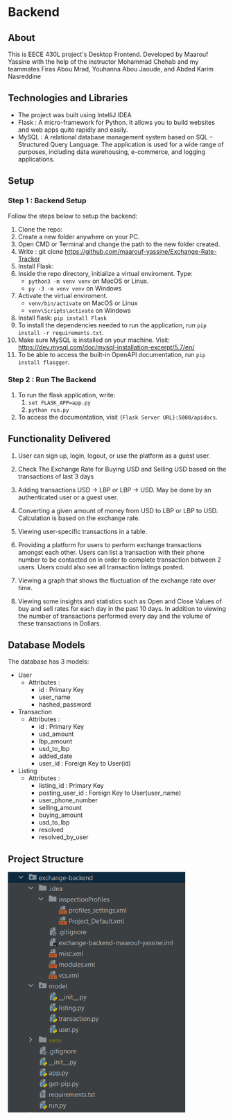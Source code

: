 # Backend

## About
This is EECE 430L project's Desktop Frontend. Developed by Maarouf Yassine with the help of the instructor Mohammad Chehab and my teammates Firas Abou Mrad, Youhanna Abou Jaoude, and Abded Karim Nasreddine

## Technologies and Libraries
* The project was built using IntelliJ IDEA
* Flask : A micro-framework for Python. It allows you to build websites and web apps quite rapidly and easily.
* MySQL : A relational database management system based on SQL – Structured Query Language. The application is used for a wide range of purposes, including data warehousing, e-commerce, and logging applications.


## Setup

### Step 1 : Backend Setup
Follow the steps below to setup the backend:
1. Clone the repo:
  1. Create a new folder anywhere on your PC.
  2. Open CMD or Terminal and change the path to the new folder created.
  3. Write : git clone https://github.com/maarouf-yassine/Exchange-Rate-Tracker
2. Install Flask:
  1. Inside the repo directory, initialize a virtual enviroment. Type: 
     * `python3 -m venv venv` on MacOS or Linux.
     * `py -3 -m venv venv` on Windows
  2. Activate the virtual enviroment.
     * `venv/bin/activate` on MacOS or Linux
     * `venv\Scripts\activate` on Windows
  3. Install flask: `pip install Flask`
4. To install the dependencies needed to run the application, run `pip install -r requirements.txt`.
5. Make sure MySQL is installed on your machine. Visit: https://dev.mysql.com/doc/mysql-installation-excerpt/5.7/en/
6. To be able to access the built-in OpenAPI documentation, run `pip install flasgger`.

### Step 2 : Run The Backend
1. To run the flask application, write:
    1. `set FLASK_APP=app.py`
    2. `python run.py`
2. To access the documentation, visit `{Flask Server URL}:5000/apidocs`.

## Functionality Delivered
1) User can sign up, login, logout, or use the platform as a guest user.

2) Check The Exchange Rate for Buying USD and Selling USD based on the transactions of last 3 days

3) Adding transactions USD -> LBP or LBP -> USD. May be done by an authenticated user or a guest user.

4) Converting a given amount of money from USD to LBP or LBP to USD. Calculation is based on the exchange rate.

5) Viewing user-specific transactions in a table.

6) Providing a platform for users to perform exchange transactions amongst each other. Users can list a transaction with their phone number to be contacted on in order to complete transaction between 2 users. Users could also see all transaction listings posted.

7) Viewing a graph that shows the fluctuation of the exchange rate over time.

8) Viewing some insights and statistics such as Open and Close Values of buy and sell rates for each day in the past 10 days. In addition to viewing the number of transactions performed every day and the volume of these transactions in Dollars.

## Database Models
The database has 3 models:
* User
  * Attributes :
    - id : Primary Key
    - user_name
    - hashed_password
* Transaction
  * Attributes :
    - id : Primary Key
    - usd_amount
    - lbp_amount
    - usd_to_lbp
    - added_date
    - user_id : Foreign Key to User(id)
* Listing
  * Attributes :
    - listing_id : Primary Key
    - posting_user_id : Foreign Key to User(user_name)
    - user_phone_number
    - selling_amount
    - buying_amount
    - usd_to_lbp
    - resolved
    - resolved_by_user
          
## Project Structure

![Images/Img.PNG](Images/Img.PNG)

